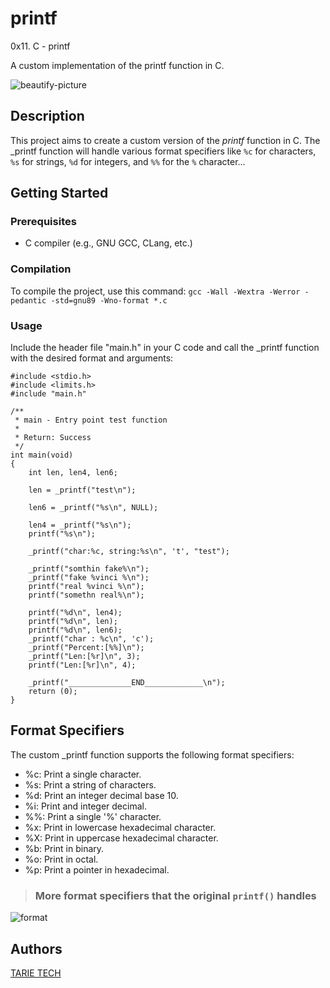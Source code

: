﻿# printf
0x11. C - printf

A custom implementation of the printf function in C.

![beautify-picture](https://github.com/soofyane/printf/assets/52314615/c06b3b96-a7f2-4a76-944e-37dcf05b79e9)

## Description
This project aims to create a custom version of the _printf_ function in C. The _printf function will handle various format specifiers like `%c` for characters, `%s` for strings, `%d` for integers, and `%%` for the `%` character...

## Getting Started
### Prerequisites
- C compiler (e.g., GNU GCC, CLang, etc.)
### Compilation
To compile the project, use this command:
`gcc -Wall -Wextra -Werror -pedantic -std=gnu89 -Wno-format *.c`
### Usage
Include the header file "main.h" in your C code and call the _printf function with the desired format and arguments:

```
#include <stdio.h>
#include <limits.h>
#include "main.h"

/**
 * main - Entry point test function
 *
 * Return: Success
 */
int main(void)
{
	int len, len4, len6;

	len = _printf("test\n");

	len6 = _printf("%s\n", NULL);

	len4 = _printf("%s\n");
	printf("%s\n");

	_printf("char:%c, string:%s\n", 't', "test");

	_printf("somthin fake%\n");
	_printf("fake %vinci %\n");
	printf("real %vinci %\n");
	printf("somethn real%\n");

	printf("%d\n", len4);
	printf("%d\n", len);
	printf("%d\n", len6);
	_printf("char : %c\n", 'c');
	_printf("Percent:[%%]\n");
	_printf("Len:[%r]\n", 3);
	printf("Len:[%r]\n", 4);

	_printf("______________END_____________\n");
	return (0);
}
```

## Format Specifiers
The custom _printf function supports the following format specifiers:

- %c: Print a single character.
- %s: Print a string of characters.
- %d: Print an integer decimal base 10.
- %i: Print and integer decimal.
- %%: Print a single '%' character.
- %x: Print in lowercase hexadecimal character.
- %X: Print in uppercase hexadecimal character.
- %b: Print in binary.
- %o: Print in octal.
- %p: Print a pointer in hexadecimal.

> ###  More format specifiers that the original `printf()` handles

![format](https://github.com/soofyane/printf/assets/52314615/53f267e0-7159-46c7-acf1-a84fd324bc92)

## Authors
[TARIE TECH](https://github.com/tarietech)